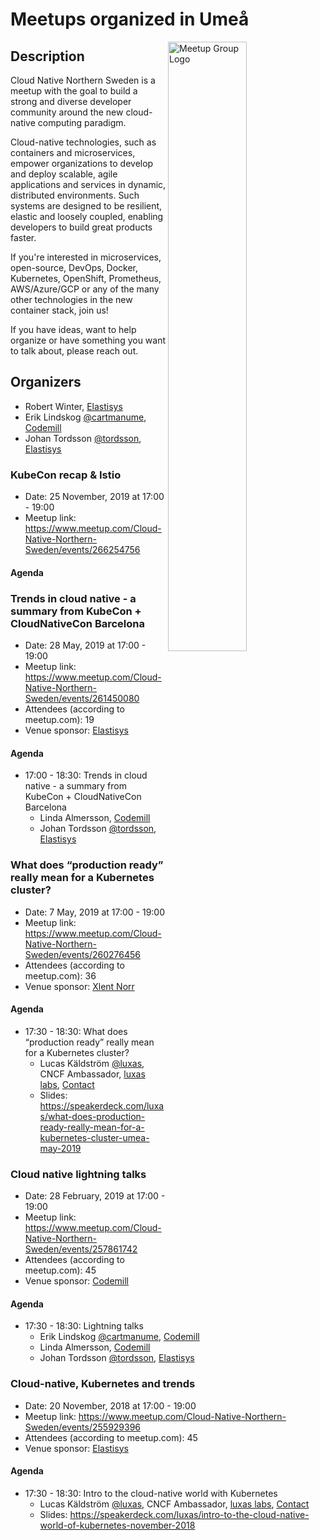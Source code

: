 # Meetups organized in Umeå

<img width="50%" align="right" alt="Meetup Group Logo" src="https://secure.meetupstatic.com/photos/event/1/3/4/5/highres_486424933.jpeg">

## Description

<p>Cloud Native Northern Sweden is a meetup with the goal to build a strong and diverse developer community around the new cloud-native computing paradigm.</p>
<p>Cloud-native technologies, such as containers and microservices, empower organizations to develop and deploy scalable, agile applications and services in dynamic, distributed environments. Such systems are designed to be resilient, elastic and loosely coupled, enabling developers to build great products faster.</p>
<p>If you're interested in microservices, open-source, DevOps, Docker, Kubernetes, OpenShift, Prometheus, AWS/Azure/GCP or any of the many other technologies in the new container stack, join us!</p>
<p>If you have ideas, want to help organize or have something you want to talk about, please reach out.</p>


## Organizers

- Robert Winter, [Elastisys](https://elastisys.com/)
- Erik Lindskog [@cartmanume](https://github.com/cartmanume), [Codemill](https://codemill.se/)
- Johan Tordsson [@tordsson](https://github.com/tordsson), [Elastisys](https://elastisys.com/)

### KubeCon recap & Istio

- Date: 25 November, 2019 at 17:00 - 19:00
- Meetup link: https://www.meetup.com/Cloud-Native-Northern-Sweden/events/266254756

#### Agenda


### Trends in cloud native - a summary from KubeCon + CloudNativeCon Barcelona 

- Date: 28 May, 2019 at 17:00 - 19:00
- Meetup link: https://www.meetup.com/Cloud-Native-Northern-Sweden/events/261450080
- Attendees (according to meetup.com): 19
- Venue sponsor: [Elastisys](https://elastisys.com/)

#### Agenda

- 17:00 - 18:30: Trends in cloud native - a summary from KubeCon + CloudNativeCon Barcelona 
  - Linda Almersson, [Codemill](https://codemill.se/)
  - Johan Tordsson [@tordsson](https://github.com/tordsson), [Elastisys](https://elastisys.com/)

### What does “production ready” really mean for a Kubernetes cluster?

- Date: 7 May, 2019 at 17:00 - 19:00
- Meetup link: https://www.meetup.com/Cloud-Native-Northern-Sweden/events/260276456
- Attendees (according to meetup.com): 36
- Venue sponsor: [Xlent Norr](https://www.xlent.se/)

#### Agenda

- 17:30 - 18:30: What does “production ready” really mean for a Kubernetes cluster? 
  - Lucas Käldström [@luxas](https://github.com/luxas), CNCF Ambassador, [luxas labs](https://luxaslabs.com), [Contact](https://www.cncf.io/speaker/luxas)
  - Slides: https://speakerdeck.com/luxas/what-does-production-ready-really-mean-for-a-kubernetes-cluster-umea-may-2019

### Cloud native lightning talks

- Date: 28 February, 2019 at 17:00 - 19:00
- Meetup link: https://www.meetup.com/Cloud-Native-Northern-Sweden/events/257861742
- Attendees (according to meetup.com): 45
- Venue sponsor: [Codemill](https://codemill.se/)

#### Agenda

- 17:30 - 18:30: Lightning talks 
  - Erik Lindskog [@cartmanume](https://github.com/cartmanume), [Codemill](https://codemill.se/)
  - Linda Almersson, [Codemill](https://codemill.se/)
  - Johan Tordsson [@tordsson](https://github.com/tordsson), [Elastisys](https://elastisys.com/)

### Cloud-native, Kubernetes and trends

- Date: 20 November, 2018 at 17:00 - 19:00
- Meetup link: https://www.meetup.com/Cloud-Native-Northern-Sweden/events/255929396
- Attendees (according to meetup.com): 45
- Venue sponsor: [Elastisys](https://elastisys.com/)

#### Agenda

- 17:30 - 18:30: Intro to the cloud-native world with Kubernetes 
  - Lucas Käldström [@luxas](https://github.com/luxas), CNCF Ambassador, [luxas labs](https://luxaslabs.com), [Contact](https://www.cncf.io/speaker/luxas)
  - Slides: https://speakerdeck.com/luxas/intro-to-the-cloud-native-world-of-kubernetes-november-2018
